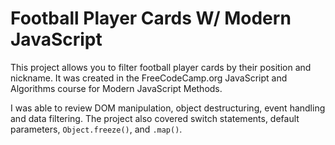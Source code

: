 # Football Player Cards W/ Modern JavaScript

This project allows you to filter football player cards by their position and nickname. It was created in the FreeCodeCamp.org JavaScript and Algorithms course for Modern JavaScript Methods.

I was able to review DOM manipulation, object destructuring, event handling and data filtering. The project also covered switch statements, default parameters, `Object.freeze()`, and `.map()`.

